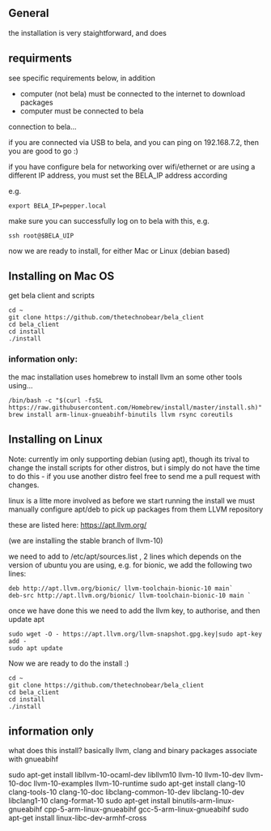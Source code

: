 ## General 

the installation is very staightforward, and does 


## requirments
see specific requirements below, in addition

- computer (not bela) must be connected to the internet to download packages
- computer must be connected to bela

connection to bela...

if you are connected via USB to bela, and you can ping on 192.168.7.2, then you are good to go :) 

if you have configure bela for networking over wifi/ethernet or are using a different IP address, 
you must set the BELA_IP address according 

e.g. 
```
export BELA_IP=pepper.local
```

make sure you can successfully log on to bela with this,
e.g.
```
ssh root@$BELA_UIP
```


now we are ready to install, for either Mac or Linux (debian based)


## Installing on Mac OS 
get bela client and scripts
```
cd ~
git clone https://github.com/thetechnobear/bela_client
cd bela_client
cd install
./install
```

### information only:
the mac installation uses homebrew to install llvm an some other tools using...
```
/bin/bash -c "$(curl -fsSL https://raw.githubusercontent.com/Homebrew/install/master/install.sh)"
brew install arm-linux-gnueabihf-binutils llvm rsync coreutils
```


## Installing on Linux

Note: currently im only supporting debian (using apt), though its trival to change the install scripts for other distros, 
but i simply do not have the time to do this - if you use another distro feel free to send me a pull request with changes.


linux is a litte more involved as before we start running the install we must manually configure apt/deb  to pick up packages from them LLVM repository

these are listed here: https://apt.llvm.org/

(we are installing the stable branch of llvm-10)

we need to add to /etc/apt/sources.list , 2 lines 
which depends on the version of ubuntu you are using, e.g. for bionic, we add the following two lines:

```
deb http://apt.llvm.org/bionic/ llvm-toolchain-bionic-10 main`
deb-src http://apt.llvm.org/bionic/ llvm-toolchain-bionic-10 main `
```

once we have done this we need to add the llvm key, to authorise, and then update apt

```
sudo wget -O - https://apt.llvm.org/llvm-snapshot.gpg.key|sudo apt-key add -
sudo apt update
```

Now we are ready to do the install :) 

```
cd ~
git clone https://github.com/thetechnobear/bela_client
cd bela_client
cd install
./install
```

## information only

what does this install?
basically llvm, clang and binary packages associate with gnueabihf

sudo apt-get install libllvm-10-ocaml-dev libllvm10 llvm-10 llvm-10-dev llvm-10-doc llvm-10-examples llvm-10-runtime
sudo apt-get install clang-10 clang-tools-10 clang-10-doc libclang-common-10-dev libclang-10-dev libclang1-10 clang-format-10
sudo apt-get install binutils-arm-linux-gnueabihf cpp-5-arm-linux-gnueabihf gcc-5-arm-linux-gnueabihf
sudo apt-get install linux-libc-dev-armhf-cross


